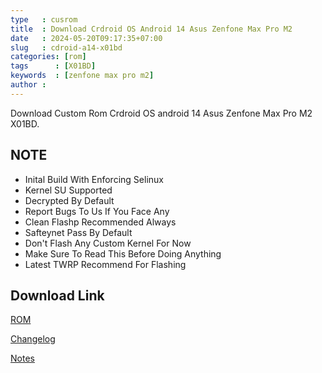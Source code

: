 ```yaml
---
type   : cusrom
title  : Download Crdroid OS Android 14 Asus Zenfone Max Pro M2
date   : 2024-05-20T09:17:35+07:00
slug   : cdroid-a14-x01bd
categories: [rom]
tags      : [X01BD]
keywords  : [zenfone max pro m2]
author : 
---
```


Download Custom Rom Crdroid OS android 14 Asus Zenfone Max Pro M2 X01BD.


## NOTE
- Inital Build With Enforcing Selinux 
- Kernel SU Supported 
- Decrypted By Default 
- Report Bugs To Us If You Face Any
- Clean Flashp Recommended Always 
- Safteynet Pass By Default
- Don't Flash Any Custom Kernel For Now
- Make Sure To Read This Before Doing Anything 
- Latest TWRP Recommend For Flashing

## Download Link
[ROM](https://www.pling.com/p/1373156/)

[Changelog](https://telegra.ph/Changelogs-01-14-19)

[Notes](https://telegra.ph/Notes-01-14-6)

